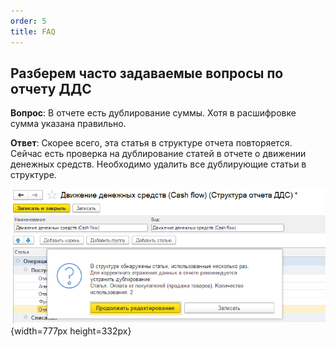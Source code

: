 ```yaml
---
order: 5
title: FAQ
---
```


## Разберем часто задаваемые вопросы по отчету ДДС

**Вопрос**: В отчете есть дублирование суммы. Хотя в расшифровке сумма указана правильно.

**Ответ**: Скорее всего, эта статья в структуре отчета повторяется. Сейчас есть проверка на дублирование статей в отчете о движении денежных средств. Необходимо удалить все дублирующие статьи в структуре.

![](./faq.png){width=777px height=332px}


